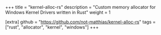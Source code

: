 +++
title = "kernel-alloc-rs"
description = "Custom memory allocator for Windows Kernel Drivers written in Rust"
weight = 1

[extra]
github = "https://github.com/not-matthias/kernel-alloc-rs"
tags = ["rust", "allocator", "kernel", "windows"]
+++

